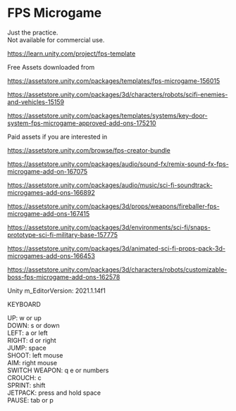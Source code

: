 # FPS Microgame
  
Just the practice.  
Not available for commercial use.  
  
https://learn.unity.com/project/fps-template  
  
Free Assets downloaded from  
  
https://assetstore.unity.com/packages/templates/fps-microgame-156015  
  
https://assetstore.unity.com/packages/3d/characters/robots/scifi-enemies-and-vehicles-15159  
  
https://assetstore.unity.com/packages/templates/systems/key-door-system-fps-microgame-approved-add-ons-175210  
  
Paid assets if you are interested in  
  
https://assetstore.unity.com/browse/fps-creator-bundle  

https://assetstore.unity.com/packages/audio/sound-fx/remix-sound-fx-fps-microgame-add-on-167075  
  
https://assetstore.unity.com/packages/audio/music/sci-fi-soundtrack-microgames-add-ons-166892  
  
https://assetstore.unity.com/packages/3d/props/weapons/fireballer-fps-microgame-add-ons-167415  
  
https://assetstore.unity.com/packages/3d/environments/sci-fi/snaps-prototype-sci-fi-military-base-157775  
  
https://assetstore.unity.com/packages/3d/animated-sci-fi-props-pack-3d-microgames-add-ons-166453  
  
https://assetstore.unity.com/packages/3d/characters/robots/customizable-boss-fps-microgame-add-ons-162578  
  
Unity m_EditorVersion:  2021.1.14f1  
  
KEYBOARD  
  
UP: w or up  
DOWN: s or down  
LEFT: a or left  
RIGHT: d or right  
JUMP: space  
SHOOT:  left mouse  
AIM:  right mouse  
SWITCH WEAPON:  q e or numbers  
CROUCH:  c  
SPRINT:  shift  
JETPACK:  press and hold space  
PAUSE:  tab or p  
  